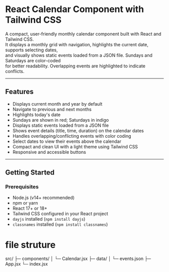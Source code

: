# React Calendar Component with Tailwind CSS

A compact, user-friendly monthly calendar component built with React and Tailwind CSS.  
It displays a monthly grid with navigation, highlights the current date, supports selecting dates,  
and visually shows static events loaded from a JSON file. Sundays and Saturdays are color-coded  
for better readability. Overlapping events are highlighted to indicate conflicts.

---

## Features

- Displays current month and year by default
- Navigate to previous and next months
- Highlights today's date
- Sundays are shown in red; Saturdays in indigo
- Displays static events loaded from a JSON file
- Shows event details (title, time, duration) on the calendar dates
- Handles overlapping/conflicting events with color coding
- Select dates to view their events above the calendar
- Compact and clean UI with a light theme using Tailwind CSS
- Responsive and accessible buttons

---

## Getting Started

### Prerequisites

- Node.js (v14+ recommended)
- npm or yarn
- React 17+ or 18+
- Tailwind CSS configured in your React project
- `dayjs` installed (`npm install dayjs`)
- `classnames` installed (`npm install classnames`)

# file struture
src/
 ├─ components/
 │   └─ Calendar.jsx
 ├─ data/
 │   └─ events.json
 ├─ App.jsx
 └─ index.jsx
